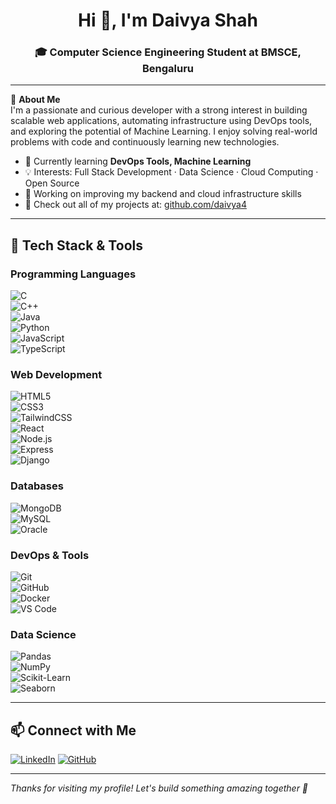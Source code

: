 <h1 align="center">Hi 👋, I'm Daivya Shah</h1>
<h3 align="center">🎓 Computer Science Engineering Student at BMSCE, Bengaluru</h3>

---

🌟 **About Me**  
I'm a passionate and curious developer with a strong interest in building scalable web applications, automating infrastructure using DevOps tools, and exploring the potential of Machine Learning. I enjoy solving real-world problems with code and continuously learning new technologies.

- 🌱 Currently learning **DevOps Tools, Machine Learning**
- 💡 Interests: Full Stack Development · Data Science · Cloud Computing · Open Source
- 🔭 Working on improving my backend and cloud infrastructure skills
- 📁 Check out all of my projects at: [github.com/daivya4](https://github.com/daivya4)

---

## 🚀 Tech Stack & Tools

### Programming Languages  
![C](https://img.shields.io/badge/C-00599C?style=flat&logo=c&logoColor=white)  
![C++](https://img.shields.io/badge/C++-00599C?style=flat&logo=c%2B%2B&logoColor=white)  
![Java](https://img.shields.io/badge/Java-ED8B00?style=flat&logo=java&logoColor=white)  
![Python](https://img.shields.io/badge/Python-3776AB?style=flat&logo=python&logoColor=white)  
![JavaScript](https://img.shields.io/badge/JavaScript-F7DF1E?style=flat&logo=javascript&logoColor=black)  
![TypeScript](https://img.shields.io/badge/TypeScript-007ACC?style=flat&logo=typescript&logoColor=white)  

### Web Development  
![HTML5](https://img.shields.io/badge/HTML5-E34F26?style=flat&logo=html5&logoColor=white)  
![CSS3](https://img.shields.io/badge/CSS3-1572B6?style=flat&logo=css3&logoColor=white)  
![TailwindCSS](https://img.shields.io/badge/Tailwind_CSS-38B2AC?style=flat&logo=tailwind-css&logoColor=white)  
![React](https://img.shields.io/badge/React-20232A?style=flat&logo=react&logoColor=61DAFB)  
![Node.js](https://img.shields.io/badge/Node.js-339933?style=flat&logo=nodedotjs&logoColor=white)  
![Express](https://img.shields.io/badge/Express.js-000000?style=flat&logo=express&logoColor=white)  
![Django](https://img.shields.io/badge/Django-092E20?style=flat&logo=django&logoColor=white)  

### Databases  
![MongoDB](https://img.shields.io/badge/MongoDB-4EA94B?style=flat&logo=mongodb&logoColor=white)  
![MySQL](https://img.shields.io/badge/MySQL-00758F?style=flat&logo=mysql&logoColor=white)  
![Oracle](https://img.shields.io/badge/Oracle-F80000?style=flat&logo=oracle&logoColor=white)  

### DevOps & Tools  
![Git](https://img.shields.io/badge/Git-F05032?style=flat&logo=git&logoColor=white)  
![GitHub](https://img.shields.io/badge/GitHub-181717?style=flat&logo=github&logoColor=white)  
![Docker](https://img.shields.io/badge/Docker-2496ED?style=flat&logo=docker&logoColor=white)  
![VS Code](https://img.shields.io/badge/VS%20Code-007ACC?style=flat&logo=visual-studio-code&logoColor=white)  

### Data Science  
![Pandas](https://img.shields.io/badge/Pandas-150458?style=flat&logo=pandas&logoColor=white)  
![NumPy](https://img.shields.io/badge/NumPy-013243?style=flat&logo=numpy&logoColor=white)  
![Scikit-Learn](https://img.shields.io/badge/Scikit--Learn-F7931E?style=flat&logo=scikit-learn&logoColor=white)  
![Seaborn](https://img.shields.io/badge/Seaborn-4C4C4C?style=flat&logo=seaborn&logoColor=white)  

---

## 📫 Connect with Me

[![LinkedIn](https://img.shields.io/badge/LinkedIn-daivyashah-0077B5?style=flat&logo=linkedin&logoColor=white)](https://www.linkedin.com/in/daivyashah/)
[![GitHub](https://img.shields.io/badge/GitHub-daivya4-181717?style=flat&logo=github&logoColor=white)](https://github.com/daivya4)

---







_Thanks for visiting my profile! Let's build something amazing together 🚀_

